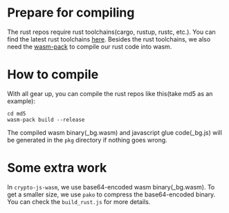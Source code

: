 # Prepare for compiling

The rust repos require rust toolchains(cargo, rustup, rustc, etc.). You can find the latest rust toolchains [here](https://www.rust-lang.org/tools/install).
Besides the rust toolchains, we also need the [wasm-pack](https://github.com/rustwasm/wasm-pack) to compile our rust code into wasm.

# How to compile

With all gear up, you can compile the rust repos like this(take md5 as an example):
```shell
cd md5
wasm-pack build --release
```
The compiled wasm binary(_bg.wasm) and javascript glue code(_bg.js) will be generated in the `pkg` directory if nothing goes wrong.

# Some extra work

In `crypto-js-wasm`, we use base64-encoded wasm binary(_bg.wasm).
To get a smaller size, we use `pako` to compress the base64-encoded binary.
You can check the `build_rust.js` for more details.
